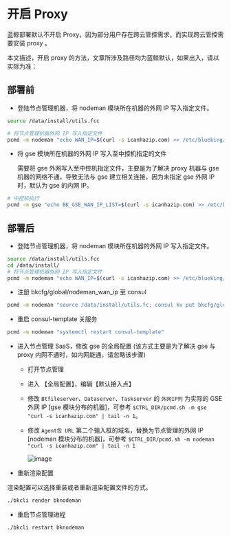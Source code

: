 # 开启 Proxy

蓝鲸部署默认不开启 Proxy，因为部分用户存在跨云管控需求，而实现跨云管控需要安装 proxy 。

本文描述，开启 proxy 的方法，文章所涉及路径均为蓝鲸默认，如果出入，请以实际为准：

## 部署前

- 登陆节点管理机器，将 nodeman 模块所在机器的外网 IP 写入指定文件。

```bash
source /data/install/utils.fcc

# 将节点管理机器外网 IP 写入指定文件
pcmd -m nodeman "echo WAN_IP=$(curl -s icanhazip.com) >> /etc/blueking/env/local.env"
```

- 将 gse 模块所在机器的外网 IP 写入至中控机指定的文件

    需要将 gse 外网写入至中控机指定文件，主要是为了解决 proxy 机器与 gse 机器的网络不通，导致无法与 gse 建立相关连接，因为未指定 gse 外网 IP 时，默认为 gse 的内网 IP。

```bash
# 中控机执行
pcmd -m gse "echo BK_GSE_WAN_IP_LIST=$(curl -s icanhazip.com) >> /etc/blueking/env/local.env" 
```

## 部署后

- 登陆节点管理机器，将 nodeman 模块所在机器的外网 IP 写入指定文件。

```bash
source /data/install/utils.fcc
cd /data/install/
# 将节点管理机器外网 IP 写入指定文件
pcmd -m nodeman "echo WAN_IP=$(curl -s icanhazip.com) >> /etc/blueking/env/local.env"

```

- 注册 bkcfg/global/nodeman_wan_ip 至 consul

```bash
pcmd -m nodeman "source /data/install/utils.fc; consul kv put bkcfg/global/nodeman_wan_ip \$WAN_IP"
```

- 重启 consul-template 关服务

```bash
pcmd -m nodeman "systemctl restart consul-template"
```

- 进入节点管理 SaaS，修改 gse 的全局配置 (该方式主要是为了解决 gse 与 proxy 内网不通时，如内网能通，请忽略该步骤)

  - 打开节点管理
  
  - 进入 【全局配置】，编辑【默认接入点】

  - 修改 `Btfileserver`、`Dataserver`、`Taskserver` 的 `外网IP列` 为实际的 GSE 外网 IP [gse 模块分布的机器]，可参考 `$CTRL_DIR/pcmd.sh -m gse "curl -s icanhazip.com" | tail -n 1`。

  - 修改 `Agent包 URL` 第二个输入框的域名，替换为节点管理的外网 IP [nodeman 模块分布的机器]，可参考 `$CTRL_DIR/pcmd.sh -m nodeman "curl -s icanhazip.com" | tail -n 1`
  
    ![image](https://user-images.githubusercontent.com/4710858/116407651-8f576f00-a864-11eb-8ab4-0461d7b9b6cb.png)


- 重新渲染配置

渲染配置可以选择重装或者重新渲染配置文件的方式。

```bash
./bkcli render bknodeman
```

- 重启节点管理进程

```bash
./bkcli restart bknodeman
```
